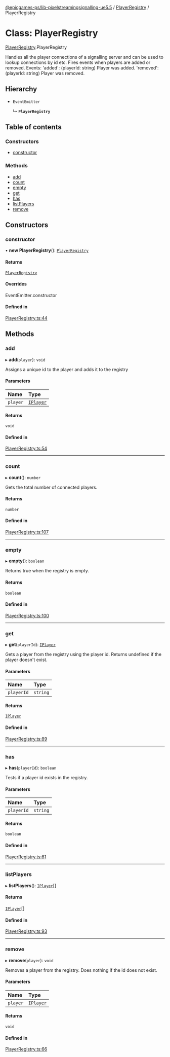 [@epicgames-ps/lib-pixelstreamingsignalling-ue5.5](../README.md) / [PlayerRegistry](../modules/PlayerRegistry.md) / PlayerRegistry

# Class: PlayerRegistry

[PlayerRegistry](../modules/PlayerRegistry.md).PlayerRegistry

Handles all the player connections of a signalling server and
can be used to lookup connections by id etc.
Fires events when players are added or removed.
Events:
  'added': (playerId: string) Player was added.
  'removed': (playerId: string) Player was removed.

## Hierarchy

- `EventEmitter`

  ↳ **`PlayerRegistry`**

## Table of contents

### Constructors

- [constructor](PlayerRegistry.PlayerRegistry.md#constructor)

### Methods

- [add](PlayerRegistry.PlayerRegistry.md#add)
- [count](PlayerRegistry.PlayerRegistry.md#count)
- [empty](PlayerRegistry.PlayerRegistry.md#empty)
- [get](PlayerRegistry.PlayerRegistry.md#get)
- [has](PlayerRegistry.PlayerRegistry.md#has)
- [listPlayers](PlayerRegistry.PlayerRegistry.md#listplayers)
- [remove](PlayerRegistry.PlayerRegistry.md#remove)

## Constructors

### constructor

• **new PlayerRegistry**(): [`PlayerRegistry`](PlayerRegistry.PlayerRegistry.md)

#### Returns

[`PlayerRegistry`](PlayerRegistry.PlayerRegistry.md)

#### Overrides

EventEmitter.constructor

#### Defined in

[PlayerRegistry.ts:44](https://github.com/mcottontensor/PixelStreamingInfrastructure/blob/1d8a258/Signalling/src/PlayerRegistry.ts#L44)

## Methods

### add

▸ **add**(`player`): `void`

Assigns a unique id to the player and adds it to the registry

#### Parameters

| Name | Type |
| :------ | :------ |
| `player` | [`IPlayer`](../interfaces/PlayerRegistry.IPlayer.md) |

#### Returns

`void`

#### Defined in

[PlayerRegistry.ts:54](https://github.com/mcottontensor/PixelStreamingInfrastructure/blob/1d8a258/Signalling/src/PlayerRegistry.ts#L54)

___

### count

▸ **count**(): `number`

Gets the total number of connected players.

#### Returns

`number`

#### Defined in

[PlayerRegistry.ts:107](https://github.com/mcottontensor/PixelStreamingInfrastructure/blob/1d8a258/Signalling/src/PlayerRegistry.ts#L107)

___

### empty

▸ **empty**(): `boolean`

Returns true when the registry is empty.

#### Returns

`boolean`

#### Defined in

[PlayerRegistry.ts:100](https://github.com/mcottontensor/PixelStreamingInfrastructure/blob/1d8a258/Signalling/src/PlayerRegistry.ts#L100)

___

### get

▸ **get**(`playerId`): [`IPlayer`](../interfaces/PlayerRegistry.IPlayer.md)

Gets a player from the registry using the player id.
Returns undefined if the player doesn't exist.

#### Parameters

| Name | Type |
| :------ | :------ |
| `playerId` | `string` |

#### Returns

[`IPlayer`](../interfaces/PlayerRegistry.IPlayer.md)

#### Defined in

[PlayerRegistry.ts:89](https://github.com/mcottontensor/PixelStreamingInfrastructure/blob/1d8a258/Signalling/src/PlayerRegistry.ts#L89)

___

### has

▸ **has**(`playerId`): `boolean`

Tests if a player id exists in the registry.

#### Parameters

| Name | Type |
| :------ | :------ |
| `playerId` | `string` |

#### Returns

`boolean`

#### Defined in

[PlayerRegistry.ts:81](https://github.com/mcottontensor/PixelStreamingInfrastructure/blob/1d8a258/Signalling/src/PlayerRegistry.ts#L81)

___

### listPlayers

▸ **listPlayers**(): [`IPlayer`](../interfaces/PlayerRegistry.IPlayer.md)[]

#### Returns

[`IPlayer`](../interfaces/PlayerRegistry.IPlayer.md)[]

#### Defined in

[PlayerRegistry.ts:93](https://github.com/mcottontensor/PixelStreamingInfrastructure/blob/1d8a258/Signalling/src/PlayerRegistry.ts#L93)

___

### remove

▸ **remove**(`player`): `void`

Removes a player from the registry. Does nothing if the id
does not exist.

#### Parameters

| Name | Type |
| :------ | :------ |
| `player` | [`IPlayer`](../interfaces/PlayerRegistry.IPlayer.md) |

#### Returns

`void`

#### Defined in

[PlayerRegistry.ts:66](https://github.com/mcottontensor/PixelStreamingInfrastructure/blob/1d8a258/Signalling/src/PlayerRegistry.ts#L66)
